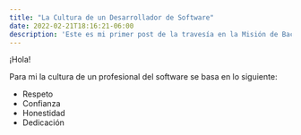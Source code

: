 ```yaml
---
title: "La Cultura de un Desarrollador de Software"
date: 2022-02-21T18:16:21-06:00
description: 'Este es mi primer post de la travesía en la Misión de Backend con Node JS de Launch X.'
---
```


¡Hola!

Para mi la cultura de un profesional del software se basa en lo siguiente:

- Respeto
- Confianza
- Honestidad
- Dedicación

